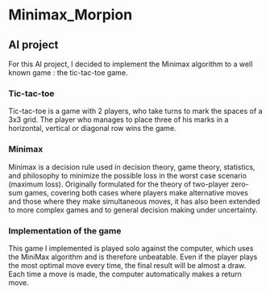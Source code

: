 # Minimax_Morpion

## AI project

For this AI project, I decided to implement the Minimax algorithm to a well known game : the tic-tac-toe game.

### Tic-tac-toe
Tic-tac-toe is a game with 2 players, who take turns to mark the spaces of a 3x3 grid. The player who manages to place three of his marks in a horizontal, vertical or diagonal row wins the game.

### Minimax

Minimax is a decision rule used in decision theory, game theory, statistics, and philosophy to minimize the possible loss in the worst case scenario (maximum loss). Originally formulated for the theory of two-player zero-sum games, covering both cases where players make alternative moves and those where they make simultaneous moves, it has also been extended to more complex games and to general decision making under uncertainty.

### Implementation of the game

This game I implemented is played solo against the computer, which uses the MiniMax algorithm and is therefore unbeatable. Even if the player plays the most optimal move every time, the final result will be almost a draw. Each time a move is made, the computer automatically makes a return move. 
